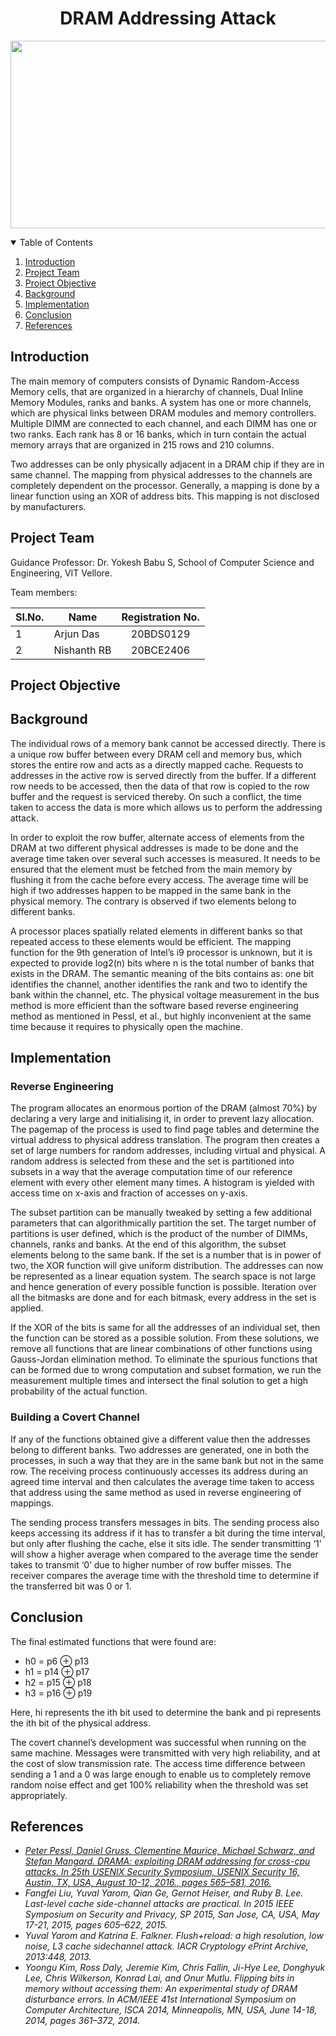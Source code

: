 <h1 align="center"> DRAM Addressing Attack </h1>

<p align="center">
  <a href="https://github.com/arjundas1/DRAM-Addressing-Attack">
    <img src="https://media.geeksforgeeks.org/wp-content/uploads/20200501212758/DRAM1.png" width="650" height="300">
  </a>
</p>

<details open="open">
  <summary>Table of Contents</summary>
  <ol>
    <li><a href="#introduction">Introduction</a></li>
    <li><a href="#project-team">Project Team</a></li>
    <li><a href="#project-objective">Project Objective</a></li>
    <li><a href="#background">Background</a></li>
    <li><a href="#implementation">Implementation</a></li>
    <li><a href="#conclusion">Conclusion</a></li>
    <li><a href="#references">References</a></li>
  </ol>
</details>

## Introduction

The main memory of computers consists of Dynamic Random-Access Memory
cells, that are organized in a hierarchy of channels, Dual Inline Memory Modules,
ranks and banks. A system has one or more channels, which are physical links
between DRAM modules and memory controllers. Multiple DIMM are
connected to each channel, and each DIMM has one or two ranks. Each rank has
8 or 16 banks, which in turn contain the actual memory arrays that are organized
in 215 rows and 210 columns. 

Two addresses can be only physically adjacent in
a DRAM chip if they are in same channel. The mapping from physical addresses
to the channels are completely dependent on the processor. Generally, a mapping
is done by a linear function using an XOR of address bits. This mapping is not
disclosed by manufacturers.

## Project Team
Guidance Professor: Dr. Yokesh Babu S, School of Computer Science and Engineering, VIT Vellore.

Team members:

|Sl.No. | Name  | Registration No. |
|-| ------------- |:-------------:|
|1|   Arjun Das      | 20BDS0129     |
|2| Nishanth RB      | 20BCE2406     |

## Project Objective



## Background

The individual rows of a memory bank cannot be accessed directly. There is a
unique row buffer between every DRAM cell and memory bus, which stores the
entire row and acts as a directly mapped cache. Requests to addresses in the active
row is served directly from the buffer. If a different row needs to be accessed,
then the data of that row is copied to the row buffer and the request is serviced
thereby. On such a conflict, the time taken to access the data is more which allows
us to perform the addressing attack.

In order to exploit the row buffer, alternate access of elements from the DRAM
at two different physical addresses is made to be done and the average time taken
over several such accesses is measured. It needs to be ensured that the element
must be fetched from the main memory by flushing it from the cache before every
access. The average time will be high if two addresses happen to be mapped in
the same bank in the physical memory. The contrary is observed if two elements
belong to different banks.

A processor places spatially related elements in different banks so that repeated
access to these elements would be efficient. The mapping function for the 9th
generation of Intel’s i9 processor is unknown, but it is expected to provide log2(n)
bits where n is the total number of banks that exists in the DRAM. The semantic
meaning of the bits contains as: one bit identifies the channel, another identifies
the rank and two to identify the bank within the channel, etc. The physical voltage
measurement in the bus method is more efficient than the software based reverse 
engineering method as mentioned in Pessl, et al., but highly inconvenient at the
same time because it requires to physically open the machine. 

## Implementation

### Reverse Engineering

The program allocates an enormous portion of the DRAM (almost 70%) by
declaring a very large and initialising it, in order to prevent lazy allocation. The
pagemap of the process is used to find page tables and determine the virtual
address to physical address translation. The program then creates a set of large
numbers for random addresses, including virtual and physical. A random address
is selected from these and the set is partitioned into subsets in a way that the
average computation time of our reference element with every other element
many times. A histogram is yielded with access time on x-axis and fraction of
accesses on y-axis. 

The subset partition can be manually tweaked by setting a few
additional parameters that can algorithmically partition the set. The target number
of partitions is user defined, which is the product of the number of DIMMs,
channels, ranks and banks. At the end of this algorithm, the subset elements
belong to the same bank. If the set is a number that is in power of two, the XOR
function will give uniform distribution. The addresses can now be represented as
a linear equation system. The search space is not large and hence generation of
every possible function is possible. Iteration over all the bitmasks are done and
for each bitmask, every address in the set is applied. 

If the XOR of the bits is same for all the addresses of an individual set, then the function can be stored as
a possible solution. From these solutions, we remove all functions that are linear
combinations of other functions using Gauss-Jordan elimination method. To
eliminate the spurious functions that can be formed due to wrong computation 
and subset formation, we run the measurement multiple times and intersect the
final solution to get a high probability of the actual function.

### Building a Covert Channel

If any of the functions obtained give a different value then the addresses belong
to different banks. Two addresses are generated, one in both the processes, in
such a way that they are in the same bank but not in the same row. The receiving
process continuously accesses its address during an agreed time interval and then
calculates the average time taken to access that address using the same method as
used in reverse engineering of mappings. 

The sending process transfers messages in bits. The sending process also keeps accessing its address if it has to transfer a
bit during the time interval, but only after flushing the cache, else it sits idle. The
sender transmitting ‘1’ will show a higher average when compared to the average
time the sender takes to transmit ‘0’ due to higher number of row buffer misses.
The receiver compares the average time with the threshold time to determine if
the transferred bit was 0 or 1. 

## Conclusion

The final estimated functions that were found are:

- h0 = p6 ⊕ p13
- h1 = p14 ⊕ p17
- h2 = p15 ⊕ p18
- h3 = p16 ⊕ p19

Here, hi represents the ith bit used to determine the bank and pi represents the ith
bit of the physical address.

The covert channel’s development was successful when running on the same
machine. Messages were transmitted with very high reliability, and at the cost of 
slow transmission rate. The access time difference between sending a 1 and a 0
was large enough to enable us to completely remove random noise effect and get
100% reliability when the threshold was set appropriately. 

## References
- [_Peter Pessl, Daniel Gruss, Clementine Maurice, Michael Schwarz, and Stefan Mangard. DRAMA: exploiting DRAM addressing for cross-cpu attacks. In 25th USENIX Security Symposium, USENIX Security 16, Austin, TX, USA, August 10-12, 2016., pages 565–581, 2016._](https://github.com/arjundas1/DRAM-Addressing-Attack/blob/main/References/DRAMA-%20exploiting%20DRAM%20addressing%20for%20cross-cpu%20attacks.pdf)
- _Fangfei Liu, Yuval Yarom, Qian Ge, Gernot Heiser, and Ruby B. Lee. Last-level cache side-channel attacks are practical. In 2015 IEEE Symposium on Security and Privacy, SP 2015, San Jose, CA, USA, May 17-21, 2015, pages 605–622, 2015._
- _Yuval Yarom and Katrina E. Falkner. Flush+reload: a high resolution, low noise, L3 cache sidechannel attack. IACR Cryptology ePrint Archive, 2013:448, 2013._ 
- _Yoongu Kim, Ross Daly, Jeremie Kim, Chris Fallin, Ji-Hye Lee, Donghyuk Lee, Chris Wilkerson, Konrad Lai, and Onur Mutlu. Flipping bits in memory without accessing them: An experimental study of DRAM disturbance errors. In ACM/IEEE 41st International Symposium on Computer Architecture, ISCA 2014, Minneapolis, MN, USA, June 14-18, 2014, pages 361–372, 2014._
